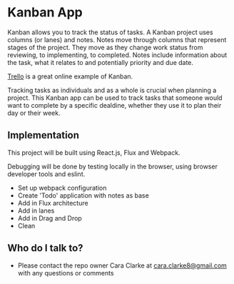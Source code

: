 # Kanban App #

Kanban allows you to track the status of tasks. A Kanban project uses columns (or lanes) and notes. Notes move through columns that represent stages of the project. They move as they change work status from reviewing, to implementing, to completed. Notes include information about the task, what it relates to and potentially priority and due date.

[Trello](https://trello.com/) is a great online example of Kanban.

Tracking tasks as individuals and as a whole is crucial when planning a project. This Kanban app can be used to track tasks that someone would want to complete by a specific dealdine, whether they use it to plan their day or their week.

## Implementation ##

This project will be built using React.js, Flux and Webpack.

Debugging will be done by testing locally in the browser, using browser developer tools and eslint.

- Set up webpack configuration
- Create 'Todo' application with notes as base
- Add in Flux architecture
- Add in lanes
- Add in Drag and Drop
- Clean

## Who do I talk to? ##

* Please contact the repo owner Cara Clarke at cara.clarke8@gmail.com with any questions or comments
